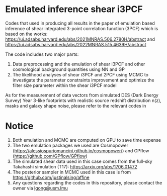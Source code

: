 # Emulated inference shear i3PCF
Codes that used in producing all results in the paper of emulation based inference of shear integrated 3-point correlation function (3PCF) which is based on the works: https://ui.adsabs.harvard.edu/abs/2021MNRAS.506.2780H/abstract and https://ui.adsabs.harvard.edu/abs/2022MNRAS.515.4639H/abstract

The code includes two major parts:
1. Data preprocessing and the emulation of shear i3PCF and other cosmological background quantities using NN and GP
2. The likelihood analyses of shear i3PCF and 2PCF using MCMC to investigate the parameter constraints improvement and optimize the filter size parameter within the shear i3PCF model

As for the measurement of data vectors from simulated DES (Dark Energy Survey) Year 3-like footprints with realistic source redshift distribution n(z), masks and galaxy shape noise, please refer to the relevant codes in 

# Notice
1. Both emulation and MCMC are computed on GPU to save time expense
2. The two emulation packages we used are Cosmopower (https://alessiospuriomancini.github.io/cosmopower/) and GPflow (https://github.com/GPflow/GPflow)
3. The simulated shear data used in this case comes from the full-sky Takahashi simulation (T17): https://arxiv.org/abs/1706.01472
4. The posterior sampler in MCMC used in this case is from https://github.com/justinalsing/affine
5. Any questions regarding the codes in this repository, please contact the owner via lgong@usm.lmu
